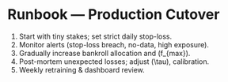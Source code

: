 
# Runbook — Production Cutover

1. Start with tiny stakes; set strict daily stop-loss.
2. Monitor alerts (stop-loss breach, no-data, high exposure).
3. Gradually increase bankroll allocation and \(f_{max}\).
4. Post-mortem unexpected losses; adjust \(\tau\), calibration.
5. Weekly retraining & dashboard review.
